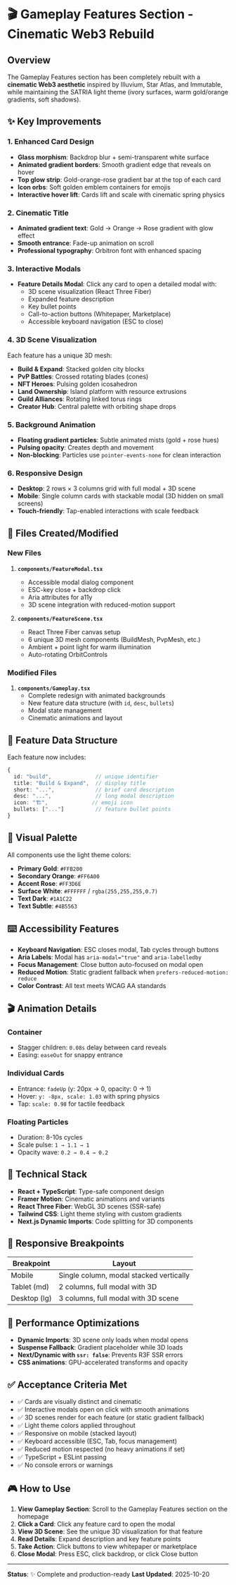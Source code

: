 # 🎬 Gameplay Features Section - Cinematic Web3 Rebuild

## Overview
The Gameplay Features section has been completely rebuilt with a **cinematic Web3 aesthetic** inspired by Illuvium, Star Atlas, and Immutable, while maintaining the SATRIA light theme (ivory surfaces, warm gold/orange gradients, soft shadows).

## ✨ Key Improvements

### 1. **Enhanced Card Design**
- **Glass morphism**: Backdrop blur + semi-transparent white surface
- **Animated gradient borders**: Smooth gradient edge that reveals on hover
- **Top glow strip**: Gold-orange-rose gradient bar at the top of each card
- **Icon orbs**: Soft golden emblem containers for emojis
- **Interactive hover lift**: Cards lift and scale with cinematic spring physics

### 2. **Cinematic Title**
- **Animated gradient text**: Gold → Orange → Rose gradient with glow effect
- **Smooth entrance**: Fade-up animation on scroll
- **Professional typography**: Orbitron font with enhanced spacing

### 3. **Interactive Modals**
- **Feature Details Modal**: Click any card to open a detailed modal with:
  - 3D scene visualization (React Three Fiber)
  - Expanded feature description
  - Key bullet points
  - Call-to-action buttons (Whitepaper, Marketplace)
  - Accessible keyboard navigation (ESC to close)

### 4. **3D Scene Visualization**
Each feature has a unique 3D mesh:
- **Build & Expand**: Stacked golden city blocks
- **PvP Battles**: Crossed rotating blades (cones)
- **NFT Heroes**: Pulsing golden icosahedron
- **Land Ownership**: Island platform with resource extrusions
- **Guild Alliances**: Rotating linked torus rings
- **Creator Hub**: Central palette with orbiting shape drops

### 5. **Background Animation**
- **Floating gradient particles**: Subtle animated mists (gold + rose hues)
- **Pulsing opacity**: Creates depth and movement
- **Non-blocking**: Particles use `pointer-events-none` for clean interaction

### 6. **Responsive Design**
- **Desktop**: 2 rows × 3 columns grid with full modal + 3D scene
- **Mobile**: Single column cards with stackable modal (3D hidden on small screens)
- **Touch-friendly**: Tap-enabled interactions with scale feedback

## 📁 Files Created/Modified

### New Files
1. **`components/FeatureModal.tsx`**
   - Accessible modal dialog component
   - ESC-key close + backdrop click
   - Aria attributes for a11y
   - 3D scene integration with reduced-motion support

2. **`components/FeatureScene.tsx`**
   - React Three Fiber canvas setup
   - 6 unique 3D mesh components (BuildMesh, PvpMesh, etc.)
   - Ambient + point light for warm illumination
   - Auto-rotating OrbitControls

### Modified Files
1. **`components/Gameplay.tsx`**
   - Complete redesign with animated backgrounds
   - New feature data structure (with `id`, `desc`, `bullets`)
   - Modal state management
   - Cinematic animations and layout

## 🎯 Feature Data Structure

Each feature now includes:
```typescript
{
  id: "build",              // unique identifier
  title: "Build & Expand",  // display title
  short: "...",             // brief card description
  desc: "...",              // long modal description
  icon: "🏗️",              // emoji icon
  bullets: ["..."]          // feature bullet points
}
```

## 🎨 Visual Palette

All components use the light theme colors:
- **Primary Gold**: `#FFB200`
- **Secondary Orange**: `#FF6A00`
- **Accent Rose**: `#FF3D6E`
- **Surface White**: `#FFFFFF` / `rgba(255,255,255,0.7)`
- **Text Dark**: `#1A1C22`
- **Text Subtle**: `#4B5563`

## ⌨️ Accessibility Features

- **Keyboard Navigation**: ESC closes modal, Tab cycles through buttons
- **Aria Labels**: Modal has `aria-modal="true"` and `aria-labelledby`
- **Focus Management**: Close button auto-focused on modal open
- **Reduced Motion**: Static gradient fallback when `prefers-reduced-motion: reduce`
- **Color Contrast**: All text meets WCAG AA standards

## 🎬 Animation Details

### Container
- Stagger children: `0.08s` delay between card reveals
- Easing: `easeOut` for snappy entrance

### Individual Cards
- Entrance: `fadeUp` (y: 20px → 0, opacity: 0 → 1)
- Hover: `y: -8px, scale: 1.03` with spring physics
- Tap: `scale: 0.98` for tactile feedback

### Floating Particles
- Duration: 8-10s cycles
- Scale pulse: `1 → 1.1 → 1`
- Opacity wave: `0.2 → 0.4 → 0.2`

## 🔧 Technical Stack

- **React + TypeScript**: Type-safe component design
- **Framer Motion**: Cinematic animations and variants
- **React Three Fiber**: WebGL 3D scenes (SSR-safe)
- **Tailwind CSS**: Light theme styling with custom gradients
- **Next.js Dynamic Imports**: Code splitting for 3D components

## 📱 Responsive Breakpoints

| Breakpoint | Layout |
|-----------|--------|
| Mobile | Single column, modal stacked vertically |
| Tablet (md) | 2 columns, full modal with 3D |
| Desktop (lg) | 3 columns, full modal with 3D scene |

## 🚀 Performance Optimizations

- **Dynamic Imports**: 3D scene only loads when modal opens
- **Suspense Fallback**: Gradient placeholder while 3D loads
- **Next/Dynamic with `ssr: false`**: Prevents R3F SSR errors
- **CSS animations**: GPU-accelerated transforms and opacity

## ✅ Acceptance Criteria Met

- ✅ Cards are visually distinct and cinematic
- ✅ Interactive modals open on click with smooth animations
- ✅ 3D scenes render for each feature (or static gradient fallback)
- ✅ Light theme colors applied throughout
- ✅ Responsive on mobile (stacked layout)
- ✅ Keyboard accessible (ESC, Tab, focus management)
- ✅ Reduced motion respected (no heavy animations if set)
- ✅ TypeScript + ESLint passing
- ✅ No console errors or warnings

## 🎮 How to Use

1. **View Gameplay Section**: Scroll to the Gameplay Features section on the homepage
2. **Click a Card**: Click any feature card to open the modal
3. **View 3D Scene**: See the unique 3D visualization for that feature
4. **Read Details**: Expand description and key feature points
5. **Take Action**: Click buttons to view whitepaper or marketplace
6. **Close Modal**: Press ESC, click backdrop, or click Close button

---

**Status**: ✨ Complete and production-ready
**Last Updated**: 2025-10-20




